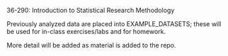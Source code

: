 
36-290: Introduction to Statistical Research Methodology

Previously analyzed data are placed into EXAMPLE_DATASETS; these will be used
for in-class exercises/labs and for homework.

More detail will be added as material is added to the repo.

